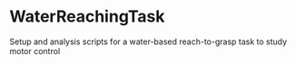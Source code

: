 # WaterReachingTask
Setup and analysis scripts for a water-based reach-to-grasp task to study motor control
